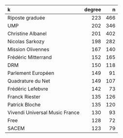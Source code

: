|k                              | degree|   n|
|:------------------------------|------:|---:|
|Riposte graduée                |    223| 466|
|UMP                            |    202| 346|
|Christine Albanel              |    201| 402|
|Nicolas Sarkozy                |    198| 282|
|Mission Olivennes              |    167| 140|
|Frédéric Mitterrand            |    152| 165|
|DRM                            |    150| 118|
|Parlement Européen             |    149|  91|
|Quadrature du Net              |    149| 107|
|Frédéric Lefebvre              |    142|  73|
|Franck Riester                 |    135| 126|
|Patrick Bloche                 |    135| 120|
|Vivendi Universal Music France |    130|  93|
|Free                           |    128|  72|
|SACEM                          |    123|  79|
